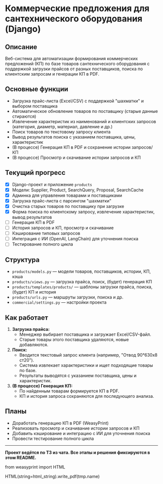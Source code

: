 # Коммерческие предложения для сантехнического оборудования (Django)

## Описание
Веб-система для автоматизации формирования коммерческих предложений (КП) по базе товаров сантехнического оборудования с поддержкой загрузки прайсов от разных поставщиков, поиска по клиентским запросам и генерации КП в PDF.

## Основные функции
- Загрузка прайс-листа (Excel/CSV) с поддержкой "шахматки" и выбором поставщика
- Автоматическое обновление товаров по поставщику (старые данные стираются)
- Извлечение характеристик из наименований и клиентских запросов (категория, диаметр, материал, давление и др.)
- Поиск товаров по текстовому запросу клиента
- Вывод результатов поиска с указанием поставщика, цены, характеристик
- (В процессе) Генерация КП в PDF и сохранение истории запросов/КП
- (В процессе) Просмотр и скачивание истории запросов и КП

## Текущий прогресс
- [x] Django-проект и приложение `products`
- [x] Модели: Supplier, Product, SearchQuery, Proposal, SearchCache
- [x] Админка для управления товарами и поставщиками
- [x] Загрузка прайс-листа с парсингом "шахматки"
- [x] Очистка старых товаров по поставщику при загрузке
- [x] Форма поиска по клиентскому запросу, извлечение характеристик, вывод результатов
- [ ] Генерация КП в PDF
- [ ] История запросов и КП, просмотр и скачивание
- [ ] Кэширование типовых запросов
- [ ] Интеграция с ИИ (OpenAI, LangChain) для уточнения поиска
- [ ] Тестирование полного цикла

## Структура
- `products/models.py` — модели товаров, поставщиков, истории, КП, кэша
- `products/views.py` — загрузка прайса, поиск, (будет) генерация КП
- `products/templates/products/` — шаблоны загрузки прайса, поиска, (будет) КП и история
- `products/urls.py` — маршруты загрузки, поиска и др.
- `commercial/settings.py` — настройки проекта

## Как работает
1. **Загрузка прайса:**
   - Менеджер выбирает поставщика и загружает Excel/CSV-файл.
   - Старые товары этого поставщика удаляются, новые добавляются.
2. **Поиск:**
   - Вводится текстовый запрос клиента (например, "Отвод 90°630х8 ст20").
   - Система извлекает характеристики и ищет подходящие товары по базе.
   - Результаты выводятся с указанием поставщика, цены и характеристик.
3. **(В процессе) Генерация КП:**
   - По найденным товарам формируется КП в PDF.
   - КП и история запроса сохраняются для последующего анализа.

## Планы
- Доработать генерацию КП в PDF (WeasyPrint)
- Реализовать просмотр и скачивание истории запросов и КП
- Добавить кэширование и интеграцию с ИИ для уточнения поиска
- Провести тестирование полного цикла

---

**Проект ведётся по ТЗ из чата. Все этапы и решения фиксируются в этом README.** 

from weasyprint import HTML 

HTML(string=html_string).write_pdf(tmp.name) 
